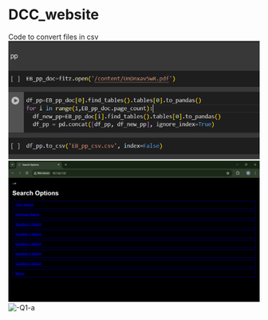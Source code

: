 # DCC_website
Code to convert files in csv
![](https://github.com/LuvAg/DCC_website/blob/0279868302e228baffa871c620d2a992a5c18f20/DCC%20ss/DCC4-1.png)
![Website home page](https://github.com/LuvAg/DCC_website/blob/8a2cf0aede3111461eabfdd990b2232a9c4baf1a/DCC%20ss/DCC4-2.png)
![-Q1-a](https://github.com/LuvAg/DCC_website/assets/143330358/cae0be32-cbff-4745-8f3c-10bef9c4179e)
